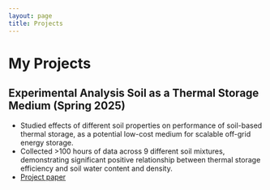 ```yaml
---
layout: page
title: Projects
---
```


# My Projects

## Experimental Analysis Soil as a Thermal Storage Medium	(Spring 2025)
  - Studied effects of different soil properties on performance of soil-based thermal storage, as a potential low-cost medium for scalable off-grid energy storage.
  - Collected >100 hours of data across 9 different soil mixtures, demonstrating significant positive relationship between thermal storage efficiency and soil water content and density.
  - [Project paper](assets/Shimandle_J_FinalPaper_2Column.pdf)


